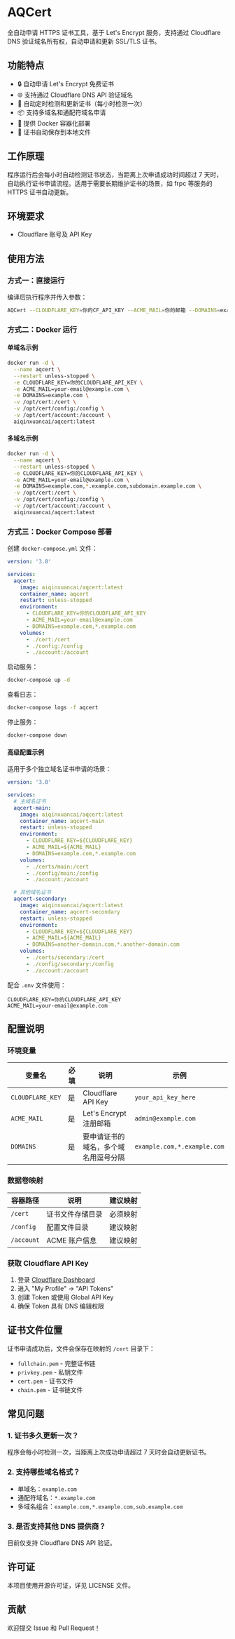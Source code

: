# AQCert

全自动申请 HTTPS 证书工具，基于 Let's Encrypt 服务，支持通过 Cloudflare DNS 验证域名所有权，自动申请和更新 SSL/TLS 证书。

## 功能特点

- 🔒 自动申请 Let's Encrypt 免费证书
- 🌐 支持通过 Cloudflare DNS API 验证域名
- 🔄 自动定时检测和更新证书（每小时检测一次）
- 📦 支持多域名和通配符域名申请
- 🐳 提供 Docker 容器化部署
- 💾 证书自动保存到本地文件

## 工作原理

程序运行后会每小时自动检测证书状态，当距离上次申请成功时间超过 7 天时，自动执行证书申请流程。适用于需要长期维护证书的场景，如 frpc 等服务的 HTTPS 证书自动更新。

## 环境要求

- Cloudflare 账号及 API Key

## 使用方法

### 方式一：直接运行

编译后执行程序并传入参数：

```bash
AQCert --CLOUDFLARE_KEY=你的CF_API_KEY --ACME_MAIL=你的邮箱 --DOMAINS=example.com,*.example.com
```

### 方式二：Docker 运行

#### 单域名示例

```bash
docker run -d \
  --name aqcert \
  --restart unless-stopped \
  -e CLOUDFLARE_KEY=你的CLOUDFLARE_API_KEY \
  -e ACME_MAIL=your-email@example.com \
  -e DOMAINS=example.com \
  -v /opt/cert:/cert \
  -v /opt/cert/config:/config \
  -v /opt/cert/account:/account \
  aiqinxuancai/aqcert:latest
```

#### 多域名示例

```bash
docker run -d \
  --name aqcert \
  --restart unless-stopped \
  -e CLOUDFLARE_KEY=你的CLOUDFLARE_API_KEY \
  -e ACME_MAIL=your-email@example.com \
  -e DOMAINS=example.com,*.example.com,subdomain.example.com \
  -v /opt/cert:/cert \
  -v /opt/cert/config:/config \
  -v /opt/cert/account:/account \
  aiqinxuancai/aqcert:latest
```

### 方式三：Docker Compose 部署

创建 `docker-compose.yml` 文件：

```yaml
version: '3.8'

services:
  aqcert:
    image: aiqinxuancai/aqcert:latest
    container_name: aqcert
    restart: unless-stopped
    environment:
      - CLOUDFLARE_KEY=你的CLOUDFLARE_API_KEY
      - ACME_MAIL=your-email@example.com
      - DOMAINS=example.com,*.example.com
    volumes:
      - ./cert:/cert
      - ./config:/config
      - ./account:/account
```

启动服务：

```bash
docker-compose up -d
```

查看日志：

```bash
docker-compose logs -f aqcert
```

停止服务：

```bash
docker-compose down
```

#### 高级配置示例

适用于多个独立域名证书申请的场景：

```yaml
version: '3.8'

services:
  # 主域名证书
  aqcert-main:
    image: aiqinxuancai/aqcert:latest
    container_name: aqcert-main
    restart: unless-stopped
    environment:
      - CLOUDFLARE_KEY=${CLOUDFLARE_KEY}
      - ACME_MAIL=${ACME_MAIL}
      - DOMAINS=example.com,*.example.com
    volumes:
      - ./certs/main:/cert
      - ./config/main:/config
      - ./account:/account

  # 其他域名证书
  aqcert-secondary:
    image: aiqinxuancai/aqcert:latest
    container_name: aqcert-secondary
    restart: unless-stopped
    environment:
      - CLOUDFLARE_KEY=${CLOUDFLARE_KEY}
      - ACME_MAIL=${ACME_MAIL}
      - DOMAINS=another-domain.com,*.another-domain.com
    volumes:
      - ./certs/secondary:/cert
      - ./config/secondary:/config
      - ./account:/account
```

配合 `.env` 文件使用：

```env
CLOUDFLARE_KEY=你的CLOUDFLARE_API_KEY
ACME_MAIL=your-email@example.com
```

## 配置说明

### 环境变量

| 变量名 | 必填 | 说明 | 示例 |
|--------|------|------|------|
| `CLOUDFLARE_KEY` | 是 | Cloudflare API Key | `your_api_key_here` |
| `ACME_MAIL` | 是 | Let's Encrypt 注册邮箱 | `admin@example.com` |
| `DOMAINS` | 是 | 要申请证书的域名，多个域名用逗号分隔 | `example.com,*.example.com` |

### 数据卷映射

| 容器路径 | 说明 | 建议映射 |
|----------|------|----------|
| `/cert` | 证书文件存储目录 | 必须映射 |
| `/config` | 配置文件目录 | 建议映射 |
| `/account` | ACME 账户信息 | 建议映射 |

### 获取 Cloudflare API Key

1. 登录 [Cloudflare Dashboard](https://dash.cloudflare.com/)
2. 进入 "My Profile" → "API Tokens"
3. 创建 Token 或使用 Global API Key
4. 确保 Token 具有 DNS 编辑权限

## 证书文件位置

证书申请成功后，文件会保存在映射的 `/cert` 目录下：

- `fullchain.pem` - 完整证书链
- `privkey.pem` - 私钥文件
- `cert.pem` - 证书文件
- `chain.pem` - 证书链文件

## 常见问题

### 1. 证书多久更新一次？

程序会每小时检测一次，当距离上次成功申请超过 7 天时会自动更新证书。

### 2. 支持哪些域名格式？

- 单域名：`example.com`
- 通配符域名：`*.example.com`
- 多域名组合：`example.com,*.example.com,sub.example.com`

### 3. 是否支持其他 DNS 提供商？

目前仅支持 Cloudflare DNS API 验证。

## 许可证

本项目使用开源许可证，详见 LICENSE 文件。

## 贡献

欢迎提交 Issue 和 Pull Request！
